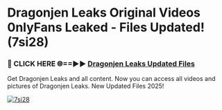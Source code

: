 # Dragonjen Leaks Original Videos 0nlyFans Leaked - Files Updated! (7si28)

<h3>🔴 CLICK HERE 🌐==►► <a href="https://tinyurl.com/2jnfzry5" rel="nofollow">Dragonjen Leaks Updated Files</a></h3>

Get Dragonjen Leaks and all content. Now you can access all videos and pictures of Dragonjen Leaks. New Updated Files 2025!

[![7si28](https://i.imgur.com/GyGTBgg.gif)](https://tinyurl.com/2jnfzry5)

